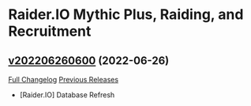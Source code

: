 # Raider.IO Mythic Plus, Raiding, and Recruitment

## [v202206260600](https://github.com/RaiderIO/raiderio-addon/tree/v202206260600) (2022-06-26)
[Full Changelog](https://github.com/RaiderIO/raiderio-addon/compare/v202206250600...v202206260600) [Previous Releases](https://github.com/RaiderIO/raiderio-addon/releases)

- [Raider.IO] Database Refresh  

